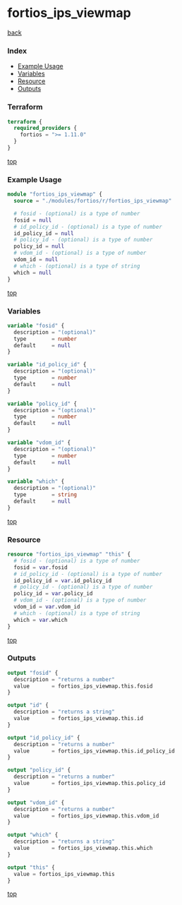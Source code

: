 # fortios_ips_viewmap

[back](../fortios.md)

### Index

- [Example Usage](#example-usage)
- [Variables](#variables)
- [Resource](#resource)
- [Outputs](#outputs)

### Terraform

```terraform
terraform {
  required_providers {
    fortios = ">= 1.11.0"
  }
}
```

[top](#index)

### Example Usage

```terraform
module "fortios_ips_viewmap" {
  source = "./modules/fortios/r/fortios_ips_viewmap"

  # fosid - (optional) is a type of number
  fosid = null
  # id_policy_id - (optional) is a type of number
  id_policy_id = null
  # policy_id - (optional) is a type of number
  policy_id = null
  # vdom_id - (optional) is a type of number
  vdom_id = null
  # which - (optional) is a type of string
  which = null
}
```

[top](#index)

### Variables

```terraform
variable "fosid" {
  description = "(optional)"
  type        = number
  default     = null
}

variable "id_policy_id" {
  description = "(optional)"
  type        = number
  default     = null
}

variable "policy_id" {
  description = "(optional)"
  type        = number
  default     = null
}

variable "vdom_id" {
  description = "(optional)"
  type        = number
  default     = null
}

variable "which" {
  description = "(optional)"
  type        = string
  default     = null
}
```

[top](#index)

### Resource

```terraform
resource "fortios_ips_viewmap" "this" {
  # fosid - (optional) is a type of number
  fosid = var.fosid
  # id_policy_id - (optional) is a type of number
  id_policy_id = var.id_policy_id
  # policy_id - (optional) is a type of number
  policy_id = var.policy_id
  # vdom_id - (optional) is a type of number
  vdom_id = var.vdom_id
  # which - (optional) is a type of string
  which = var.which
}
```

[top](#index)

### Outputs

```terraform
output "fosid" {
  description = "returns a number"
  value       = fortios_ips_viewmap.this.fosid
}

output "id" {
  description = "returns a string"
  value       = fortios_ips_viewmap.this.id
}

output "id_policy_id" {
  description = "returns a number"
  value       = fortios_ips_viewmap.this.id_policy_id
}

output "policy_id" {
  description = "returns a number"
  value       = fortios_ips_viewmap.this.policy_id
}

output "vdom_id" {
  description = "returns a number"
  value       = fortios_ips_viewmap.this.vdom_id
}

output "which" {
  description = "returns a string"
  value       = fortios_ips_viewmap.this.which
}

output "this" {
  value = fortios_ips_viewmap.this
}
```

[top](#index)